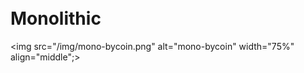 <!-- ex_nonav -->
<br>
<br>


# Monolithic

<img src="/img/mono-bycoin.png" alt="mono-bycoin" width="75%" align="middle";>
<br>
<br>
<br>
<br>
<br>
<br>

